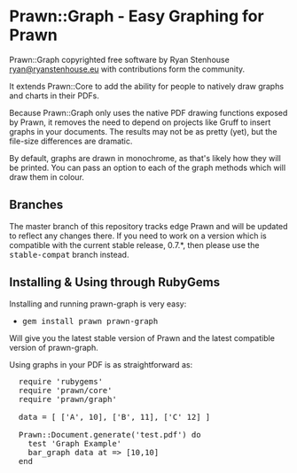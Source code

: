 # Prawn::Graph - Easy Graphing for Prawn

Prawn::Graph copyrighted free software by Ryan Stenhouse
<ryan@ryanstenhouse.eu> with contributions form the community.

It extends Prawn::Core to add the ability for people to natively
draw graphs and charts in their PDFs.

Because Prawn::Graph only uses the native PDF drawing functions
exposed by Prawn, it removes the need to depend on projects like
Gruff to insert graphs in your documents. The results may not be
as pretty (yet), but the file-size differences are dramatic.

By default, graphs are drawn in monochrome, as that's likely how
they will be printed. You can pass an option to each of the graph
methods which will draw them in colour.


## Branches

The master branch of this repository tracks edge Prawn and will
be updated to reflect any changes there. If you need to work on
a version which is compatible with the current stable release,
0.7.*, then please use the <tt>stable-compat</tt> branch instead.

## Installing & Using through RubyGems

Installing and running prawn-graph is very easy:

  * <tt>gem install prawn prawn-graph</tt>

Will give you the latest stable version of Prawn and the latest
compatible version of prawn-graph. 

Using graphs in your PDF is as straightforward as:

<pre>
  require 'rubygems'
  require 'prawn/core'
  require 'prawn/graph'

  data = [ ['A', 10], ['B', 11], ['C' 12] ]

  Prawn::Document.generate('test.pdf') do
    test 'Graph Example'
    bar_graph data at => [10,10]
  end
</pre>
